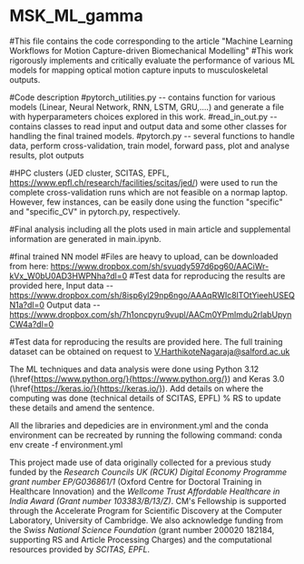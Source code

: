 # MSK_ML_gamma
#This file contains the code corresponding to the article "Machine Learning Workflows for Motion Capture-driven Biomechanical Modelling"
#This work rigorously implements and critically evaluate the performance of various ML models for mapping optical motion capture inputs to musculoskeletal outputs.

#Code description
#pytorch_utilities.py -- contains function for various models (Linear, Neural Network, RNN, LSTM, GRU,....) and generate a file with hyperparameters choices explored in this work. 
#read_in_out.py -- contains classes to read input and output data and some other classes for handling the final trained models. 
#pytorch.py -- several functions to handle data, perform cross-validation, train model, forward pass, plot and analyse results, plot outputs

#HPC clusters (JED cluster, SCITAS, EPFL, https://www.epfl.ch/research/facilities/scitas/jed/)  were used to run the complete cross-validation runs which are not feasible on a normap laptop. However, few instances, can be easily done using the function "specific" and "specific_CV" in pytorch.py, respectively.

#Final analysis including all the plots used in main article and supplemental information are generated in main.ipynb. 

#final trained NN model #Files are heavy to upload, can be downloaded from here: https://www.dropbox.com/sh/svuqdy597d6pg60/AACiWr-kVx_W0bU0AD3HWPNha?dl=0
#Test data for reproducing the results are provided here,
Input data --  https://www.dropbox.com/sh/8isp6yl29np6ngo/AAAqRWIc8lTOtYieehUSEQN1a?dl=0
Output data -- https://www.dropbox.com/sh/7h1oncpyru9vupl/AACm0YPmlmdu2rlabUpynCW4a?dl=0


#Test data for reproducing the results are provided here. The full training dataset can be obtained on request to V.HarthikoteNagaraja@salford.ac.uk

The ML techniques and data analysis were done using Python 3.12 (\href{https://www.python.org/}{https://www.python.org/}) and Keras 3.0 (\href{https://keras.io/}{https://keras.io/}). Add details on where the computing was done (technical details of SCITAS, EPFL) % RS to update these details and amend the sentence.

All the libraries and depedicies are in environment.yml and the conda environment can be recreated by running the following command:
conda env create -f environment.yml

This project made use of data originally collected for a previous study funded by the _Research Councils UK (RCUK) Digital Economy Programme grant number EP/G036861/1_ (Oxford Centre for Doctoral Training in Healthcare Innovation) and the _Wellcome Trust Affordable Healthcare in India Award (Grant number 103383/B/13/Z)_. CM's Fellowship is supported through the Accelerate Program for Scientific Discovery at the Computer Laboratory, University of Cambridge. We also acknowledge funding from the _Swiss National Science Foundation_ (grant number 200020 182184, supporting RS and Article Processing Charges) and the computational resources provided by _SCITAS, EPFL_.
